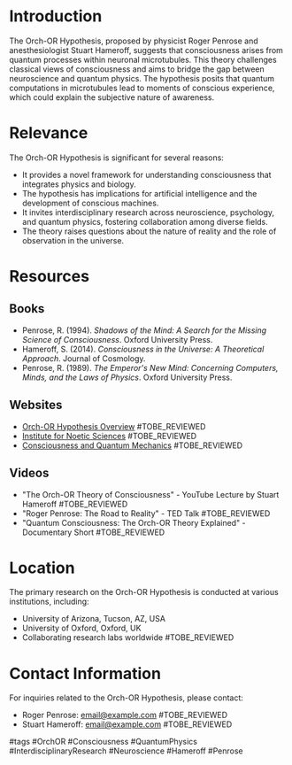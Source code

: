 # Introduction
The Orch-OR Hypothesis, proposed by physicist Roger Penrose and anesthesiologist Stuart Hameroff, suggests that consciousness arises from quantum processes within neuronal microtubules. This theory challenges classical views of consciousness and aims to bridge the gap between neuroscience and quantum physics. The hypothesis posits that quantum computations in microtubules lead to moments of conscious experience, which could explain the subjective nature of awareness.

# Relevance
The Orch-OR Hypothesis is significant for several reasons:
- It provides a novel framework for understanding consciousness that integrates physics and biology.
- The hypothesis has implications for artificial intelligence and the development of conscious machines.
- It invites interdisciplinary research across neuroscience, psychology, and quantum physics, fostering collaboration among diverse fields.
- The theory raises questions about the nature of reality and the role of observation in the universe.

# Resources

## Books
- Penrose, R. (1994). *Shadows of the Mind: A Search for the Missing Science of Consciousness*. Oxford University Press.
- Hameroff, S. (2014). *Consciousness in the Universe: A Theoretical Approach*. Journal of Cosmology.
- Penrose, R. (1989). *The Emperor's New Mind: Concerning Computers, Minds, and the Laws of Physics*. Oxford University Press.

## Websites
- [Orch-OR Hypothesis Overview](https://www.orch-or.com) #TOBE_REVIEWED
- [Institute for Noetic Sciences](https://noetic.org) #TOBE_REVIEWED
- [Consciousness and Quantum Mechanics](https://www.consciousnessandquantummechanics.com) #TOBE_REVIEWED

## Videos
- "The Orch-OR Theory of Consciousness" - YouTube Lecture by Stuart Hameroff #TOBE_REVIEWED
- "Roger Penrose: The Road to Reality" - TED Talk #TOBE_REVIEWED
- "Quantum Consciousness: The Orch-OR Theory Explained" - Documentary Short #TOBE_REVIEWED

# Location
The primary research on the Orch-OR Hypothesis is conducted at various institutions, including:
- University of Arizona, Tucson, AZ, USA
- University of Oxford, Oxford, UK
- Collaborating research labs worldwide #TOBE_REVIEWED

# Contact Information
For inquiries related to the Orch-OR Hypothesis, please contact:
- Roger Penrose: [email@example.com](mailto:email@example.com) #TOBE_REVIEWED
- Stuart Hameroff: [email@example.com](mailto:email@example.com) #TOBE_REVIEWED

#tags 
#OrchOR #Consciousness #QuantumPhysics #InterdisciplinaryResearch #Neuroscience #Hameroff #Penrose
